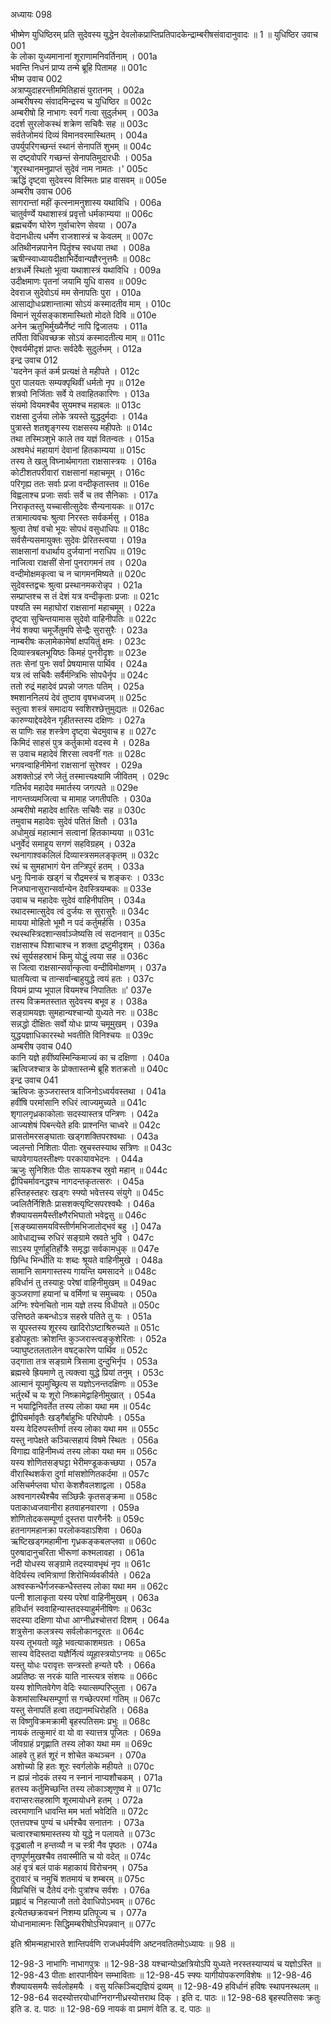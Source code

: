 अध्यायः 098

भीष्मेण युधिष्ठिरम् प्रति सुदेवस्य युद्धेन देवलोकप्राप्तिप्रतिपादकेन्द्राम्बरीषसंवादानुवादः ॥ 1 ॥
युधिष्ठिर उवाच 	001  
के लोका युध्यमानानां शूराणामनिवर्तिनाम् ।	001a  
भवन्ति निधनं प्राप्य तन्मे ब्रूहि पितामह ॥	001c  
भीष्म उवाच 	002  
अत्राप्युदाहरन्तीममितिहासं पुरातनम् ।	002a  
अम्बरीषस्य संवादमिन्द्रस्य च युधिष्ठिर ॥	002c  
अम्बरीषो हि नाभागः स्वर्गं गत्वा सुदुर्लभम् ।	003a  
ददर्श सुरलोकस्थं शक्रेण सचिवैः सह ॥	003c  
सर्वतेजोमयं दिव्यं विमानवरमास्थितम् ।	004a  
उपर्युपरिगच्छन्तं स्थानं सेनापतिं शुभम् ॥	004c  
स दष्ट्वोपरि गच्छन्तं सेनापतिमुदारधीः ।	005a  
\'शूरस्थानमनुप्राप्तं सुदेवं नाम नामतः ।\'	005c  
ऋद्धिं दृष्ट्वा सुदेवस्य विस्मितः प्राह वासवम् ॥	005e  
अम्बरीष उवाच 	006  
सागरान्तां महीं कृत्स्नामनुशास्य यथाविधि ।	006a  
चातुर्वर्ण्ये यथाशास्त्रं प्रवृत्तो धर्मकाम्यया ॥	006c  
ब्रह्मचर्येण घोरेण गुर्वाचारेण सेवया ।	007a  
वेदानधीत्य धर्मेण राजशास्त्रं च केवलम् ॥	007c  
अतिथीनन्नपानेन पितॄंश्च स्वधया तथा ।	008a  
ऋषीन्स्वाध्यायदीक्षाभिर्देवान्यज्ञैरनुत्तमैः ॥	008c  
क्षत्रधर्मे स्थितो भूत्वा यथाशास्त्रं यथाविधि ।	009a  
उदीक्षमाणः पृतनां जयामि युधि वासव ॥	009c  
देवराज सुदेवोऽयं मम सेनापतिः पुरा ।	010a  
आसाद्योधःप्रशान्तात्मा सोऽयं कस्मादतीव माम् ।	010c  
विमानं सूर्यसङ्काशमास्थितो मोदते दिवि ॥	010e  
अनेन ऋतुभिर्मुख्यैर्नेष्टं नापि द्विजातयः ।	011a  
तर्पिता विधिवच्छक्र सोऽयं कस्मादतीत्य माम् ॥	011c  
ऐश्वर्यमीदृशं प्राप्तः सर्वदेवैः सुदुर्लभम् ।	012a  
इन्द्र उवाच 	012  
\'यदनेन कृतं कर्म प्रत्यक्षं ते महीपते ।	012c  
पुरा पालयतः सम्यक्पृथिवीं धर्मतो नृप ॥	012e  
शत्रवो निर्जिताः सर्वे ये तवाहितकारिणः ।	013a  
संयमो वियमश्चैव सुयमश्च महाबलः ॥	013c  
राक्षसा दुर्जया लोके त्रयस्ते युद्धदुर्मदाः ।	014a  
पुत्रास्ते शतशृङ्गस्य राक्षसस्य महीपतेः ॥	014c  
तथा तस्मिञ्शुभे काले तव यज्ञं वितन्वतः ।	015a  
अश्वमेधं महायागं देवानां हितकाम्यया ॥	015c  
तस्य ते खलु विघ्नार्थमागता राक्षसास्त्रयः ।	016a  
कोटीशतपरीवारां राक्षसानां महाचमूम् ।	016c  
परिगृह्य ततः सर्वाः प्रजा वन्दीकृतास्तव ॥	016e  
विह्वलाश्च प्रजाः सर्वाः सर्वे च तव सैनिकाः ।	017a  
निराकृतस्तु यच्चासीत्सुदेवः सैन्यनायकः ॥	017c  
तत्रामात्यवचः श्रुत्वा निरस्तः सर्वकर्मसु ।	018a  
श्रुत्वा तेषां वचो भूयः सोपधं वसुधाधिपः ॥	018c  
सर्वसैन्यसमायुक्तः सुदेवः प्रेरितस्त्वया ।	019a  
साक्षसानां वधार्थाय दुर्जयानां नराधिप ॥	019c  
नाजित्वा राक्षसीं सेनां पुनरागमनं तव ।	020a  
वन्दीमोक्षमकृत्वा च न चागमनमिष्यते ॥	020c  
सुदेवस्तद्वचः श्रुत्वा प्रस्थानमकरोन्नृप ।	021a  
सम्प्राप्तश्च स तं देशं यत्र वन्दीकृताः प्रजाः ॥	021c  
पश्यति स्म महाघोरां राक्षसानां महाचमूम् ।	022a  
दृष्ट्वा सुचिन्तयामास सुदेवो वाहिनीपतिः ॥	022c  
नेयं शक्या चमूर्जेतुमपि सेन्द्रैः सुरासुरैः ।	023a  
नाम्बरीषः कलामेकामेषां क्षपयितुं क्षमः ।	023c  
दिव्यास्त्रबलभूयिष्ठः किमहं पुनरीदृशः ॥	023e  
ततः सेनां पुनः सर्वां प्रेषयामास पार्थिव ।	024a  
यत्र त्वं सचिवैः सर्वैर्मन्त्रिभिः सोपधैर्नृप ॥	024c  
ततो रुद्रं महादेवं प्रपन्नो जगतः पतिम् ।	025a  
श्मशाननिलयं देवं तुष्टाव वृषभध्वजम् ॥	025c  
स्तुत्वा शस्त्रं समादाय स्वशिरश्छेत्तुमुद्यतः ॥	026ac  
कारुण्याद्देवदेवेन गृहीतस्तस्य दक्षिणः ।	027a  
स पाणिः सह शस्त्रेण दृष्ट्वा चेदमुवाच ह ॥	027c  
किमिदं साहसं पुत्र कर्तुकामो वदस्व मे ।	028a  
स उवाच महादेवं शिरसा त्ववनीं गतः ॥	028c  
भगवन्वाहिनीमेनां राक्षसानां सुरेश्वर ।	029a  
अशक्तोऽहं रणे जेतुं तस्मात्त्यक्ष्यामि जीवितम् ।	029c  
गतिर्भव महादेव ममार्तस्य जगत्पते ॥	029e  
नागन्तव्यमजित्वा च मामाह जगतीपतिः ।	030a  
अम्बरीषो महादेव क्षारितः सचिवैः सह ॥	030c  
तमुवाच महादेवः सुदेवं पतितं क्षितौ ।	031a  
अधोमुखं महात्मानं सत्वानां हितकाम्यया ॥	031c  
धनुर्वेदं समाहूय सगणं सहविग्रहम् ।	032a  
रथनागाश्वकलिलं दिव्यास्त्रसमलङ्कृतम् ॥	032c  
रथं च सुमहाभागं येन तन्त्रिपुरं हतम् ।	033a  
धनुः पिनाकं खड्गं च रौद्रमस्त्रं च शङ्करः ।	033c  
निजघानासुरान्सर्वान्येन देवस्त्रियम्बकः ॥	033e  
उवाच च महादेवः सुदेवं वाहिनीपतिम् ।	034a  
रथादस्मात्सुदेव त्वं दुर्जयः स सुरासुरैः ॥	034c  
मायया मोहितो भूमौ न पदं कर्तुमर्हसि ।	035a  
रथस्थस्त्रिदशान्सर्वाञ्जेष्यसि त्वं सदानवान् ॥	035c  
राक्षसाश्च पिशाचाश्च न शक्ता द्रष्टुमीदृशम् ।	036a  
रथं सूर्यसहस्राभं किमु योद्धुं त्वया सह ॥	036c  
स जित्वा राक्षसान्सर्वान्कृत्वा वन्दीविमोक्षणम् ।	037a  
घातयित्वा च तान्सर्वान्बाहुयुद्धे त्वयं हतः ।	037c  
वियमं प्राप्य भूपाल वियमश्च निपातितः ॥\'	037e  
तस्य विक्रमतस्तात सुदेवस्य बभूव ह ।	038a  
सङ्ग्रामयज्ञः सुमहान्यश्चान्यो युध्यते नरः ॥	038c  
सन्नद्धो दीक्षितः सर्वो योधः प्राप्य चमूमुखम् ।	039a  
युद्धयज्ञाधिकारस्थो भवतीति विनिश्चयः ॥	039c  
अम्बरीष उवाच 	040  
कानि यज्ञे हवींष्यस्मिन्किमाज्यं का च दक्षिणा ।	040a  
ऋत्विजश्चात्र के प्रोक्तास्तन्मे ब्रूहि शतक्रतो ॥	040c  
इन्द्र उवाच 	041  
ऋत्विजः कुञ्जरास्तत्र वाजिनोऽध्वर्यवस्तथा ।	041a  
हवींषि परमांसानि रुधिरं त्वाज्यमुच्यते ॥	041c  
शृगालगृध्रकाकोलाः सदस्यास्तत्र पन्त्रिणः ।	042a  
आज्यशेषं पिबन्त्येते हविः प्राश्नन्ति चाध्वरे ॥	042c  
प्रासतोमरसङ्घाताः खड्गशक्तिपरश्वथाः ।	043a  
ज्वलन्तो निशिताः पीताः स्रुचस्तस्याथ सत्रिणः ॥	043c  
चापवेगायतस्तीक्ष्णः परकायावभेदनः ।	044a  
ऋजुः सुनिशितः पीतः सायकश्च स्रुवो महान् ॥	044c  
द्वीपिचर्मावनद्धश्च नागदन्तकृतत्सरुः ।	045a  
हस्तिहस्तहरः खड्गः स्फ्यो भवेत्तस्य संयुगे ॥	045c  
ज्वलितैर्निशितैः प्रासशक्त्यृष्टिसपरश्वथैः ।	046a  
शैक्यायसमयैस्तीक्ष्णैरभिघातो भवेद्वसु ॥	046c  
[सङ्ख्यासमयविस्तीर्णमभिजातोद्भवं बहु ।]	047a  
आवेधाद्यच्च रुधिरं सङ्ग्रामे स्रवते भुवि ।	047c  
साऽस्य पूर्णाहुतिर्होत्रैः समृद्धा सर्वकामधुक् ॥	047e  
छिन्धि भिन्धीति यः शब्दः श्रूयते वाहिनीमुखे ।	048a  
सामानि सामगास्तस्य गायन्ति यमसादने ॥	048c  
हविर्धानं तु तस्याहुः परेषां वाहिनीमुखम् ॥	049ac  
कुञ्जराणां हयानां च वर्मिणां च समुच्चयः ।	050a  
अग्निः श्येनचितो नाम यज्ञे तस्य विधीयते ॥	050c  
उत्तिष्ठते कबन्धोऽत्र सहस्रे पतिते तु यः ।	051a  
स यूपस्तस्य शूरस्य खादिरोऽष्टाश्रिरुच्यते ॥	051c  
इडोपहूताः क्रोशन्ति कुञ्जरास्त्वङ्कुशेरिताः ।	052a  
ज्याघुष्टतलतालेन वषट्कारेण पार्थिव ॥	052c  
उद्गाता तत्र सङ्ग्रामे त्रिसामा दुन्दुभिर्नृप ।	053a  
ब्रह्मस्वे ह्रियमाणे तु त्यक्त्वा युद्धे प्रियां तनुम् ।	053c  
आत्मानं यूपमुच्छ्रित्य स यज्ञोऽनन्तदक्षिणः ॥	053e  
भर्तुरर्थे च यः शूरो निष्क्रामेद्वाहिनीमुखात् ।	054a  
न भयाद्विनिवर्तेत तस्य लोका यथा मम ॥	054c  
द्वीपिचर्मावृतैः खड्गैर्बाहुभिः परिघोपमैः ।	055a  
यस्य वेदिरुपस्तीर्णा तस्य लोका यथा मम ॥	055c  
यस्तु नापेक्षते कञ्चित्सहायं विषमे स्थितः ।	056a  
विगाह्य वाहिनीमध्यं तस्य लोका यथा मम ॥	056c  
यस्य शोणितसङ्घट्टा भेरीमण्डूककच्छपा ।	057a  
वीरास्थिशर्करा दुर्गा मांसशोणितकर्दमा ॥	057c  
असिचर्मप्लवा घोरा केशशैवलशाद्वला ।	058a  
अश्वनागरथैश्चैव सञ्छिन्नैः कृतसङ्क्रमा ॥	058c  
पताकाध्वजवानीरा हतवाहनवारणा ।	059a  
शोणितोदकसम्पूर्णा दुस्तरा पारगैर्नरैः ॥	059c  
हतनागमहानक्रा परलोकवहाऽशिवा ।	060a  
ऋष्टिखड्गमहामीना गृध्रकङ्कबलप्लवा ॥	060c  
पुरुषादानुचरिता भीरूणां कश्मलावहा ।	061a  
नदी योधस्य सङ्ग्रामे तदस्यावभृथं नृप ॥	061c  
वेदिर्यस्य त्वमित्राणां शिरोभिर्व्यवकीर्यते ।	062a  
अश्वस्कन्धैर्गजस्कन्धैस्तस्य लोका यथा मम ॥	062c  
पत्नी शालाकृता यस्य परेषां वाहिनीमुखम् ।	063a  
हविर्धानं स्ववाहिन्यास्तदस्याहुर्मनीषिणः ॥	063c  
सदस्या दक्षिणा योधा आग्नीध्रश्चोत्तरां दिशम् ।	064a  
शत्रुसेना कलत्रस्य सर्वलोकानदूरतः ॥	064c  
यस्य तूभयतो व्यूहे भवत्याकाशमग्रतः ।	065a  
सास्य वेदिस्तदा यज्ञैर्नित्यं व्यूहास्त्रयोऽग्नयः ॥	065c  
यस्तु योधः परावृत्तः सन्त्रस्तो हन्यते परैः ।	066a  
अप्रतिष्ठः स नरकं याति नास्त्यत्र संशयः ॥	066c  
यस्य शोणितवेगेण वेदिः स्यात्सम्परिप्लुता ।	067a  
केशमांसास्थिसम्पूर्णा स गच्छेत्परमां गतिम् ॥	067c  
यस्तु सेनापतिं हत्वा तद्यानमधिरोहति ।	068a  
स विष्णुविक्रमक्रामी बृहस्पतिसमः प्रभुः ॥	068c  
नायकं तत्कुमारं वा यो वा स्यात्तत्र पूजितः ।	069a  
जीवग्राहं प्रगृह्णाति तस्य लोका यथा मम ॥	069c  
आहवे तु हतं शूरं न शोचेत कथञ्चन ।	070a  
अशोच्यो हि हतः शूरः स्वर्गलोके महीयते ॥	070c  
न ह्यन्नं नोदकं तस्य न स्नानं नाप्यशौचकम् ।	071a  
हतस्य कर्तुमिच्छन्ति तस्य लोकाञ्शृणुष्व मे ॥	071c  
वराप्सरःसहस्राणि शूरमायोधने हतम् ।	072a  
त्वरमाणानि धावन्ति मम भर्ता भवेदिति ॥	072c  
एतत्तपश्च पुण्यं च धर्मश्चैव सनातनः ।	073a  
चत्वारश्चाश्रमास्तस्य यो युद्धे न पलायते ॥	073c  
वृद्धबालौ न हन्तव्यौ न च स्त्री नैव पृष्ठतः ।	074a  
तृणपूर्णमुखश्चैव तवास्मीति च यो वदेत् ॥	074c  
अहं वृत्रं बलं पाकं महाकायं विरोचनम् ।	075a  
दुरावारं च नमुचिं शतमायं च शम्बरम् ॥	075c  
विप्रचित्तिं च दैतेयं दनोः पुत्रांश्च सर्वशः ।	076a  
प्रह्लादं च निहत्याजौ ततो देवाधिपोऽभवम् ॥	076c  
इत्येतच्छक्रवचनं निशम्य प्रतिपूज्य च ।	077a  
योधानामात्मनः सिद्धिमम्बरीषोऽभिपन्नवान् ॥ 	077c  

इति श्रीमन्महाभारते शान्तिपर्वणि राजधर्मपर्वणि अष्टनवतितमोऽध्यायः ॥ 98 ॥

12-98-3 नाभागिः नाभागपुत्रः ॥ 12-98-38 यश्चान्योऽक्षत्रियोऽपि युध्यते नरस्तस्याप्ययं च यज्ञोऽस्ति ॥ 12-98-43 पीताः क्षारपानीयेन सम्भाविताः ॥ 12-98-45 स्फ्यः यागीयोपकरणविशेषः ॥ 12-98-46 शैक्यायसमयैः सर्वलोहमयैः । वसु यत्किञ्चिद्यज्ञियं द्रव्यम् ॥ 12-98-49 हविर्धानं हविषः स्थापनस्थलम् ॥ 12-98-64 सदस्योत्तरयोधाग्निराग्नीध्रस्योत्तराथ दिक् । इति द. पाठः ॥ 12-98-68 बृहस्पतिसवः क्रतुः इति ड. द. पाठः ॥ 12-98-69 नायकं वा प्रमाणं वेति ड. द. पाठः ॥

